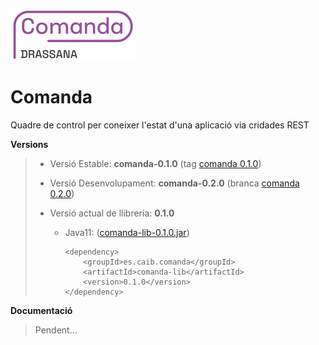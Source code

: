 ![Logo comanda](https://github.com/GovernIB/comanda/raw/main/assets/comanda_logo.png) 

# Comanda
Quadre de control per coneixer l'estat d'una aplicació via cridades REST  

**Versions**
> - Versió Estable: __comanda-0.1.0__ (tag [comanda 0.1.0](https://github.com/GovernIB/comanda/releases/tree/comanda-dev))
> - Versió Desenvolupament: __comanda-0.2.0__ (branca [comanda 0.2.0](https://github.com/GovernIB/notib/tree/comanda-wip))  
>  
> - Versió actual de llibreria: __0.1.0__
>   - Java11: ([comanda-lib-0.1.0.jar](https://github.com/GovernIB/maven/raw/gh-pages/maven/es/caib/comanda/comanda-lib/0.1.0/comanda-lib-0.1.0.jar))  
>  
>     ```
>     <dependency>  
>         <groupId>es.caib.comanda</groupId>  
>         <artifactId>comanda-lib</artifactId>  
>         <version>0.1.0</version>  
>     </dependency>
>     ```

**Documentació**

> Pendent...
